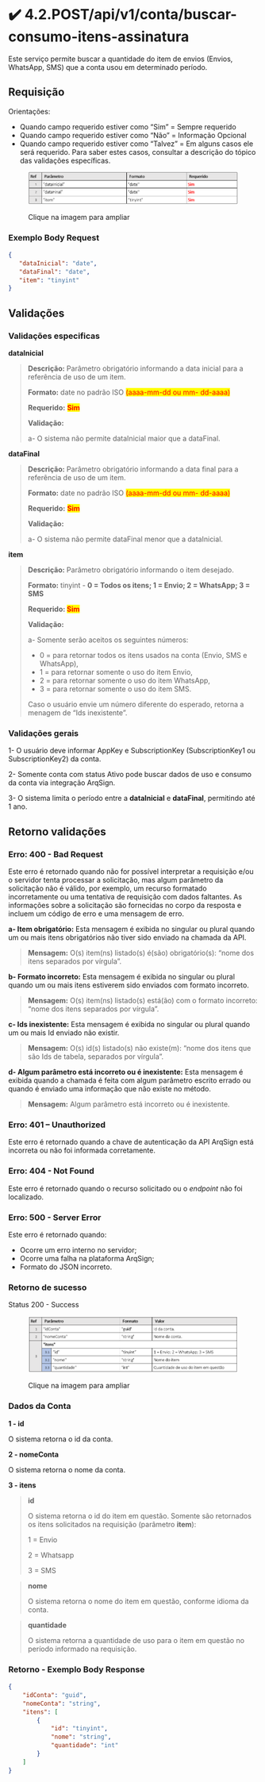 # ✔️ 4.2.POST/api/v1/conta/buscar-consumo-itens-assinatura

Este serviço permite buscar a quantidade do item de envios (Envios, WhatsApp, SMS) que a conta usou em determinado período.

## Requisição

Orientações:

* Quando campo requerido estiver como “Sim” = Sempre requerido
* Quando campo requerido estiver como “Não” = Informação Opcional
* Quando campo requerido estiver como “Talvez” = Em alguns casos ele será requerido. Para saber estes casos, consultar a descrição do tópico das validações específicas.

<figure><img src="../../../../.gitbook/assets/image (2) (1).png" alt=""><figcaption><p>Clique na imagem para ampliar</p></figcaption></figure>

### Exemplo Body Request

```json
{
   "dataInicial": "date", 
   "dataFinal": "date",
   "item": "tinyint"
}
```

## Validações

### &#x20;Validações especificas

**dataInicial**

> **Descrição:** Parâmetro obrigatório informando a data inicial para a referência de uso de um item.
>
> **Formato:** date no padrão ISO <mark style="color:red;">(aaaa-mm-dd ou mm- dd-aaaa)</mark>
>
> **Requerido:** <mark style="color:red;">**Sim**</mark>
>
> **Validação:**
>
> a- O sistema não permite dataInicial maior que a dataFinal.

**dataFinal**

> **Descrição:** Parâmetro obrigatório informando a data final para a referência de uso de um item.
>
> **Formato:** date no padrão ISO <mark style="color:red;">(aaaa-mm-dd ou mm- dd-aaaa)</mark>
>
> **Requerido:** <mark style="color:red;">**Sim**</mark>
>
> **Validação:**
>
> a- O sistema não permite dataFinal menor que a dataInicial.

**item**

> **Descrição:** Parâmetro obrigatório informando o item desejado.
>
> **Formato:** tinyint - **0 = Todos os itens; 1 = Envio; 2 = WhatsApp; 3 = SMS**
>
> **Requerido:&#x20;**<mark style="color:red;">**Sim**</mark>
>
> **Validação:**
>
> a- Somente serão aceitos os seguintes números:
>
> * 0 = para retornar todos os itens usados na conta (Envio, SMS e WhatsApp),
> * 1 = para retornar somente o uso do item Envio,
> * 2 = para retornar somente o uso do item WhatsApp,
> * 3 = para retornar somente o uso do item SMS.
>
> Caso o usuário envie um número diferente do esperado, retorna a menagem de “Ids inexistente”.

### Validações gerais

&#x20;1- O usuário deve informar AppKey e SubscriptionKey (SubscriptionKey1 ou SubscriptionKey2) da conta.

&#x20;2- Somente conta com status Ativo pode buscar dados de uso e consumo da conta via integração ArqSign.

&#x20;3- O sistema limita o período entre a **dataInicial** e **dataFinal**, permitindo até 1 ano.

## Retorno validações

### Erro: 400 - Bad Request

Este erro é retornado quando não for possível interpretar a requisição e/ou o servidor tenta processar a solicitação, mas algum parâmetro da solicitação não é válido, por exemplo, um recurso formatado incorretamente ou uma tentativa de requisição com dados faltantes. As informações sobre a solicitação são fornecidas no corpo da resposta e incluem um código de erro e uma mensagem de erro.

**a- Item obrigatório:** Esta mensagem é exibida no singular ou plural quando um ou mais itens obrigatórios não tiver sido enviado na chamada da API.

> **Mensagem:** O(s) item(ns) listado(s) é(são) obrigatório(s): “nome dos itens separados por vírgula”.

**b- Formato incorreto:** Esta mensagem é exibida no singular ou plural quando um ou mais itens estiverem sido enviados com formato incorreto.

> **Mensagem:** O(s) item(ns) listado(s) está(ão) com o formato incorreto: “nome dos itens separados por vírgula”.

**c- Ids inexistente:** Esta mensagem é exibida no singular ou plural quando um ou mais Id enviado não existir.

> **Mensagem:** O(s) id(s) listado(s) não existe(m): “nome dos itens que são Ids de tabela, separados por vírgula”.

**d- Algum parâmetro está incorreto ou é inexistente:** Esta mensagem é exibida quando a chamada é feita com algum parâmetro escrito errado ou quando é enviado uma informação que não existe no método.

> **Mensagem:** Algum parâmetro está incorreto ou é inexistente.

### Erro: 401 – Unauthorized

Este erro é retornado quando a chave de autenticação da API ArqSign está incorreta ou não foi informada corretamente.

### Erro: 404 - Not Found

Este erro é retornado quando o recurso solicitado ou o _endpoint_ não foi localizado.

### Erro: 500 - Server Error

Este erro é retornado quando:

* Ocorre um erro interno no servidor;
* Ocorre uma falha na plataforma ArqSign;
* Formato do JSON incorreto.

### Retorno de sucesso

&#x20;Status 200 - Success

<figure><img src="../../../../.gitbook/assets/image (1) (1) (1) (1) (1) (1) (1) (1).png" alt=""><figcaption><p>Clique na imagem para ampliar</p></figcaption></figure>

### Dados da Conta

&#x20;**1 - id**

O sistema retorna o id da conta.    &#x20;

**2 - nomeConta**

O sistema retorna o nome da conta.

**3 - itens**

> **id**
>
> O sistema retorna o id do item em questão. Somente são retornados os itens solicitados na requisição (parâmetro **item**):
>
> 1 = Envio
>
> 2 = Whatsapp
>
> 3 = SMS

> **nome**
>
> O sistema retorna o nome do item em questão, conforme idioma da conta.

> **quantidade**
>
> O sistema retorna a quantidade de uso para o item em questão no período informado na requisição.

### Retorno - Exemplo Body Response

```json
{
    "idConta": "guid",
    "nomeConta": "string",
    "itens": [
        {
            "id": "tinyint",
            "nome": "string",
            "quantidade": "int"
        }
    ]
}
```
